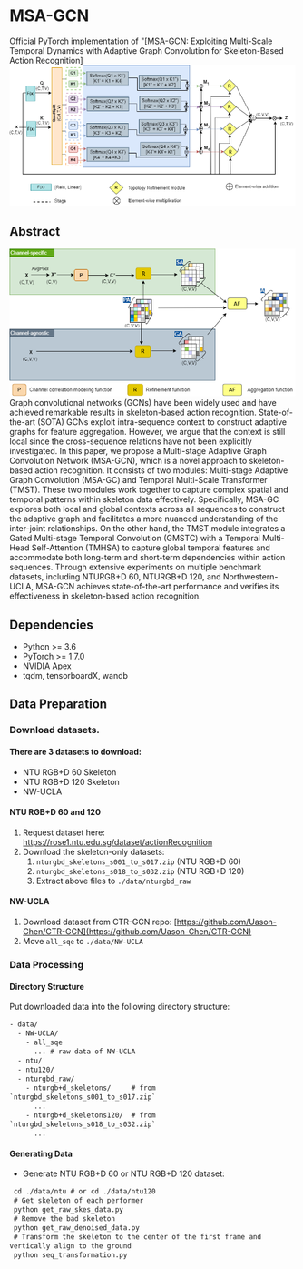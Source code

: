 # MSA-GCN
Official PyTorch implementation of "[MSA-GCN: Exploiting Multi-Scale Temporal Dynamics with Adaptive Graph Convolution for Skeleton-Based Action Recognition]
<img src="Resources/MSA-GCN_git.png" width="600" />
## Abstract
<img src="Resources/Dynamic_topology_git.png" width="600" />
Graph convolutional networks (GCNs) have been widely used and have achieved remarkable results in skeleton-based action recognition. State-of-the-art (SOTA) GCNs exploit intra-sequence context to construct adaptive graphs for feature aggregation. However, we argue that the context is still local since the cross-sequence relations have not been explicitly investigated. In this paper, we propose a Multi-stage Adaptive Graph Convolution Network (MSA-GCN), which is a novel approach to skeleton-based action recognition. It consists of two modules: Multi-stage Adaptive Graph Convolution (MSA-GC) and Temporal Multi-Scale Transformer (TMST). These two modules work together to capture complex spatial and temporal patterns within skeleton data effectively. Specifically, MSA-GC explores both local and global contexts across all sequences to construct the adaptive graph and facilitates a more nuanced understanding of the inter-joint relationships. On the other hand, the TMST module integrates a Gated Multi-stage Temporal Convolution (GMSTC) with a Temporal Multi-Head Self-Attention (TMHSA) to capture global temporal features and accommodate both long-term and short-term dependencies within action sequences. Through extensive experiments on multiple benchmark datasets, including NTURGB+D 60, NTURGB+D 120, and Northwestern-UCLA, MSA-GCN achieves state-of-the-art performance and verifies its effectiveness in skeleton-based action recognition.

## Dependencies

- Python >= 3.6
- PyTorch >= 1.7.0
- NVIDIA Apex
- tqdm, tensorboardX, wandb

## Data Preparation

### Download datasets.

#### There are 3 datasets to download:

- NTU RGB+D 60 Skeleton
- NTU RGB+D 120 Skeleton
- NW-UCLA

#### NTU RGB+D 60 and 120

1. Request dataset here: https://rose1.ntu.edu.sg/dataset/actionRecognition
2. Download the skeleton-only datasets:
   1. `nturgbd_skeletons_s001_to_s017.zip` (NTU RGB+D 60)
   2. `nturgbd_skeletons_s018_to_s032.zip` (NTU RGB+D 120)
   3. Extract above files to `./data/nturgbd_raw`

#### NW-UCLA

1. Download dataset from CTR-GCN repo: [https://github.com/Uason-Chen/CTR-GCN](https://github.com/Uason-Chen/CTR-GCN)
2. Move `all_sqe` to `./data/NW-UCLA`

### Data Processing

#### Directory Structure

Put downloaded data into the following directory structure:

```
- data/
  - NW-UCLA/
    - all_sqe
      ... # raw data of NW-UCLA
  - ntu/
  - ntu120/
  - nturgbd_raw/
    - nturgb+d_skeletons/     # from `nturgbd_skeletons_s001_to_s017.zip`
      ...
    - nturgb+d_skeletons120/  # from `nturgbd_skeletons_s018_to_s032.zip`
      ...
```

#### Generating Data

- Generate NTU RGB+D 60 or NTU RGB+D 120 dataset:

```
 cd ./data/ntu # or cd ./data/ntu120
 # Get skeleton of each performer
 python get_raw_skes_data.py
 # Remove the bad skeleton 
 python get_raw_denoised_data.py
 # Transform the skeleton to the center of the first frame and vertically align to the ground
 python seq_transformation.py
